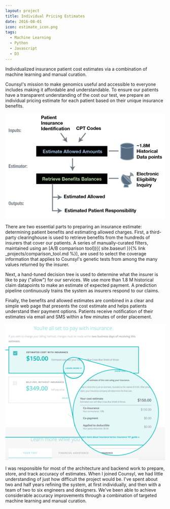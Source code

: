 ```yaml
---
layout: project
title: Individual Pricing Estimates
date: 2016-08-01
icon: estimate_icon.png
tags: 
  - Machine Learning
  - Python
  - Javascript
  - D3
---
```

Individualized insurance patient cost estimates via a combination of machine learning and manual curation.


<!--more-->

Counsyl's mission to make genomics useful and accessible to everyone includes making it affordable and understandable. To ensure our patients have a transparent understanding of the cost our test, we prepare an individual pricing estimate for each patient based on their unique insurance benefits.

![Estimation Engine Block Diagram](/images/projects/pricing_estimates/estimate_block_diagram.png)

There are two essential parts to preparing an insurance estimate: determining patient benefits and estimating allowed charges.  First, a third-party clearinghouse is used to retrieve benefits from the hundreds of insurers that cover our patients. A series of manually-curated filters, maintained using an [A/B comparison tool]({{ site.baseurl }}{% link _projects/comparison_tool.md %}), are used to select the coverage information that applies to Counsyl's genetic tests from among the many values returned by the insurer.

Next, a hand-tuned decision tree is used to determine what the insurer is like to pay ("allow") for our services. We use more than 1.8 M historical claim datapoints to make an estimate of expected payment.  A prediction pipeline continuously trains the system as insurers respond to our claims.

Finally, the benefits and allowed estimates are combined in a clear and simple web page that presents the cost estimate and helps patients understand their payment options.  Patients receive notification of their estimates via email and SMS within a few minutes of order placement.

![Patient Estimate Page](/images/projects/pricing_estimates/estimate_page.png)

I was responsible for most of the architecture and backend work to prepare, store, and track accuracy of estimates.  When I joined Counsyl, we had little understanding of just how difficult the project would be.  I've spent about two and half years refining the system, at first individually, and then with a team of two to six engineers and designers.  We've been able to achieve considerable accuracy improvements through a combination of targeted machine learning and manual curation.  